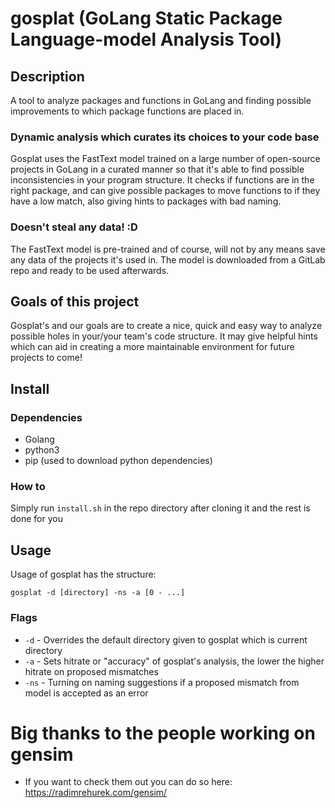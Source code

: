 # gosplat (GoLang Static Package Language-model Analysis Tool)
## Description
A tool to analyze packages and functions in GoLang and finding possible improvements to which package functions are placed in.

### Dynamic analysis which curates its choices to your code base
Gosplat uses the FastText model trained on a large number of open-source projects in GoLang in a curated manner so that it's able to find possible inconsistencies in your program structure. It checks if functions are in the right package, and can give possible packages to move functions to if they have a low match, also giving hints to packages with bad naming.

### Doesn't steal any data! :D
The FastText model is pre-trained and of course, will not by any means save any data of the projects it's used in. The model is downloaded from a GitLab repo and ready to be used afterwards.

## Goals of this project
Gosplat's and our goals are to create a nice, quick and easy way to analyze possible holes in your/your team's code structure. It may give helpful hints which can aid in creating a more maintainable environment for future projects to come!

## Install
### Dependencies
 - Golang
 - python3
 - pip (used to download python dependencies)
### How to
Simply run `install.sh` in the repo directory after cloning it and the rest is done for you

## Usage
Usage of gosplat has the structure:
```
gosplat -d [directory] -ns -a [0 - ...]
```
### Flags
- `-d` - Overrides the default directory given to gosplat which is current directory
- `-a` - Sets hitrate or "accuracy" of gosplat's analysis, the lower the higher hitrate on proposed mismatches
- `-ns` - Turning on naming suggestions if a proposed mismatch from model is accepted as an error

# Big thanks to the people working on gensim
 - If you want to check them out you can do so here: https://radimrehurek.com/gensim/
 
